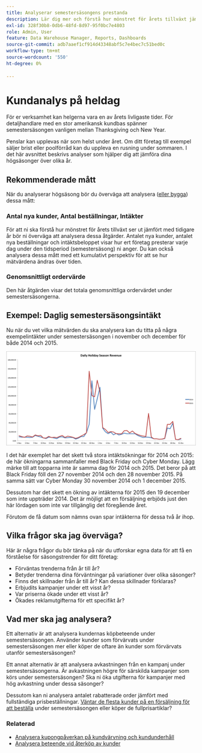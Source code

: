 ```yaml
---
title: Analyserar semestersäsongens prestanda
description: Lär dig mer och förstå hur mönstret för årets tillväxt jämfört med tidigare år.
exl-id: 328f30b8-0db6-48fd-8d97-95f0bc7e4803
role: Admin, User
feature: Data Warehouse Manager, Reports, Dashboards
source-git-commit: adb7aaef1cf914d43348abf5c7e4bec7c51bed0c
workflow-type: tm+mt
source-wordcount: '550'
ht-degree: 0%

---
```


# Kundanalys på heldag

För er verksamhet kan helgerna vara en av årets livligaste tider. För detaljhandlare med en stor amerikansk kundbas spänner semestersäsongen vanligen mellan Thanksgiving och New Year.

Penslar kan upplevas när som helst under året. Om ditt företag till exempel säljer brist eller poolförråd kan du uppleva en rusning under sommaren. I det här avsnittet beskrivs analyser som hjälper dig att jämföra dina högsäsonger över olika år.

## Rekommenderade mått

När du analyserar högsäsong bör du överväga att analysera ([eller bygga](../../data-user/reports/ess-manage-data-metrics.md)) dessa mått:

### Antal nya kunder, Antal beställningar, Intäkter

För att ni ska förstå hur mönstret för årets tillväxt ser ut jämfört med tidigare år bör ni överväga att analysera dessa åtgärder. Antalet nya kunder, antalet nya beställningar och intäktsbeloppet visar hur ert företag presterar varje dag under den tidsperiod (semestersäsong) ni anger. Du kan också analysera dessa mått med ett kumulativt perspektiv för att se hur mätvärdena ändras över tiden.

### Genomsnittligt ordervärde

Den här åtgärden visar det totala genomsnittliga ordervärdet under semestersäsongerna.

## Exempel: Daglig semestersäsongsintäkt

Nu när du vet vilka mätvärden du ska analysera kan du titta på några exempelintäkter under semestersäsongen i november och december för både 2014 och 2015.

![Dagliga intäkter från semestersäsongen för 2014 och 2015](../../assets/Analyzing_holiday_season.png)

I det här exemplet har det skett två stora intäktsökningar för 2014 och 2015: de här ökningarna sammanfaller med Black Friday och Cyber Monday. Lägg märke till att topparna inte är samma dag för 2014 och 2015. Det beror på att Black Friday föll den 27 november 2014 och den 28 november 2015. På samma sätt var Cyber Monday 30 november 2014 och 1 december 2015.

Dessutom har det skett en ökning av intäkterna för 2015 den 19 december som inte uppträder 2014. Det är möjligt att en försäljning erbjöds just den här lördagen som inte var tillgänglig det föregående året.

Förutom de få datum som nämns ovan spar intäkterna för dessa två år ihop.

## Vilka frågor ska jag överväga?

Här är några frågor du bör tänka på när du utforskar egna data för att få en förståelse för säsongstrender för ditt företag:

* Förväntas trenderna från år till år?
* Betyder trenderna dina förväntningar på variationer över olika säsonger?
* Finns det skillnader från år till år? Kan dessa skillnader förklaras?
* Erbjudits kampanjer under ett visst år?
* Var priserna ökade under ett visst år?
* Ökades reklamutgifterna för ett specifikt år?

## Vad mer ska jag analysera?

Ett alternativ är att analysera kundernas köpbeteende under semestersäsongen. Använder kunder som förvärvats under semestersäsongen mer eller köper de oftare än kunder som förvärvats utanför semestersäsongen?

Ett annat alternativ är att analysera avkastningen från en kampanj under semestersäsongerna. Är avkastningen högre för särskilda kampanjer som körs under semestersäsongen? Ska ni öka utgifterna för kampanjer med hög avkastning under dessa säsonger?

Dessutom kan ni analysera antalet rabatterade order jämfört med fullständiga prisbeställningar. [Väntar de flesta kunder på en försäljning för att beställa](../analysis/coupon-usage.md) under semestersäsongen eller köper de fullprisartiklar?

### Relaterad

* [Analysera kupongpåverkan på kundvärvning och kundunderhåll](../analysis/coupon-impact.md)
* [Analysera beteende vid återköp av kunder](../analysis/repurchase-behavior.md)
